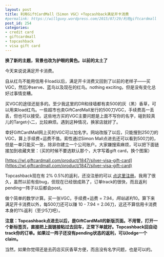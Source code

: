 ```yaml
---
layout: post
title: 利用GiftCardMall（Simon VGC）+Topcashback满足开卡消费
#permalink: https://willguxy.wordpress.com/2015/07/29/利用giftcardmall（simon-vgc）topcashback满足开卡消费/index.html
post_id: 254
categories: 
- credit card
- giftcardmall
- topcashback
- visa gift card
---
```


**换了新的主题，背景也改为护眼的黄色。以前的太土了**

今天来说说满足开卡消费。

自从红鸟不能用信用卡load以后，满足开卡消费又回到了以前的老样子——买VGC，然后冲serve、蓝鸟以及现在的红鸟。nothing exciting，但是没有变化总好过事情变糟。

买VGC的途径还挺多的。至少我这里的DR和绿墙都有卖500的灰（黑）香草，可以用来load红鸟。一些超市也卖GiftCardMall发行的500刀VGC，手续费高一丢丢，但也可以接受。这些地方买的VGC主要问题是上面不写你的名字，碰到较真儿的Target小二，比较麻烦。遇到这种情况，换家店就好了。

幸好GiftCardMall网上买的VGC可以加名字。网站改版了以后，只能搜到250刀的VGC，算上手续费+运费不值。索性通过Simon Mall点进去还可以看到500刀的，但是一单只能买一张，除非你建立一个公司账户。大家嫌搜索麻烦，可以把下面链接加到收藏夹里：（买的时候不要选默认那个，大字写着gift card，换个图案）


[https://wl.giftcardmall.com/product/1847/silver-visa-gift-card](https://wl.giftcardmall.com/product/1847/silver-visa-gift-card)

Topcashback现在有
2% 0.5%的返利，还没注册的可以
[点这里注册](http://www.topcashback.com/ref/shamrock)。我用了很久，虽然以前有些bug，但现在已经很成熟了，订单track的很快，而且返利pending一阵子以后都会post。

做个简单的数学计算。买一张VGC，手续费+运费 = $7.94，网站返利$10。算下来满足开卡消费以外，每500刀还可以赚 10 - 7.94 = 2.06刀，这还不算信用卡消费本身的1%返利（至少5刀吧）。


**注意：Topcashback点进去以后，是GiftCardMall的新版页面。不用管，打开一个新标签页，直接把上面链接粘过去回车，正常下单就好。Topcashback回自动track你的订单。如果过一阵子还没有pending状态的返利，可以lodge一个claim。**


当然，如果你觉得还是去药店买灰香草方便，而且没有名字问题，也是可以的。
